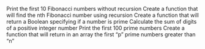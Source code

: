Print the first 10 Fibonacci numbers without recursion
Create a function that will find the nth Fibonacci number using recursion
Create a function that will return a Boolean specifying if a number is prime
Calculate the sum of digits of a positive integer number
Print the first 100 prime numbers
Create a function that will return in an array the first “p” prime numbers greater than “n”
